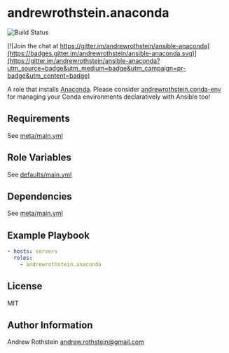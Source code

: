 andrewrothstein.anaconda
=========
![Build Status](https://github.com/andrewrothstein/ansible-anaconda/actions/workflows/build.yml/badge.svg)

[![Join the chat at https://gitter.im/andrewrothstein/ansible-anaconda](https://badges.gitter.im/andrewrothstein/ansible-anaconda.svg)](https://gitter.im/andrewrothstein/ansible-anaconda?utm_source=badge&utm_medium=badge&utm_campaign=pr-badge&utm_content=badge)

A role that installs [Anaconda](https://www.continuum.io/anaconda-overview). Please consider [andrewrothstein.conda-env](https://github.com/andrewrothstein/ansible-conda-env) for managing your Conda environments declaratively with Ansible too!

Requirements
------------

See [meta/main.yml](meta/main.yml)

Role Variables
--------------

See [defaults/main.yml](defaults/main.yml)

Dependencies
------------

See [meta/main.yml](meta/main.yml)

Example Playbook
----------------

```yml
- hosts: servers
  roles:
    - andrewrothstein.anaconda
```

License
-------

MIT

Author Information
------------------

Andrew Rothstein <andrew.rothstein@gmail.com>
